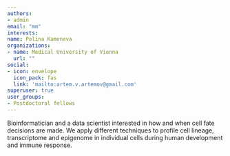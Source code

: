 ```yaml
---
authors:
- admin
email: "mm"
interests:
name: Polina Kameneva
organizations:
- name: Medical University of Vienna
  url: ""
social:
- icon: envelope
  icon_pack: fas
  link: 'mailto:artem.v.artemov@gmail.com'
superuser: true
user_groups:
- Postdoctoral fellows
---
```


Bioinformatician and a data scientist interested in how and when cell fate decisions are made.
We apply different techniques to profile cell lineage, transcriptome and epigenome in individual cells during human development and immune response.
